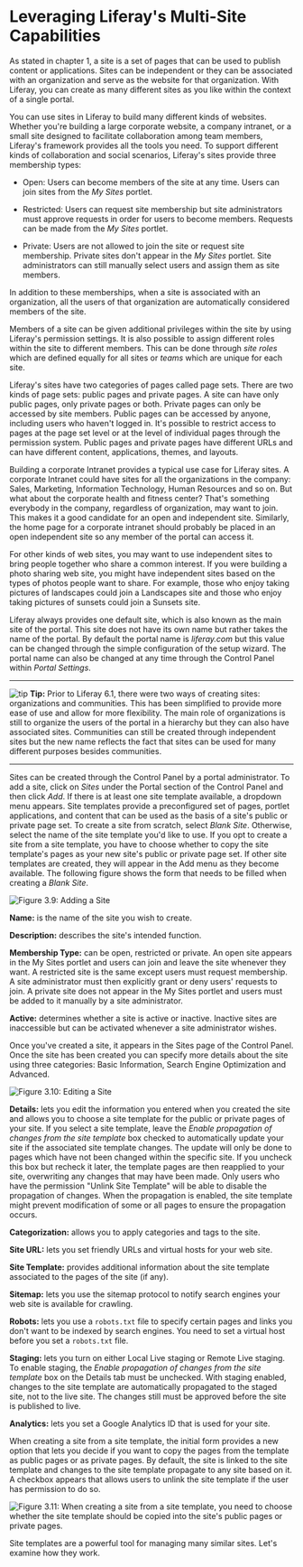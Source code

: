 # Leveraging Liferay's Multi-Site Capabilities

As stated in chapter 1, a site is a set of pages that can be used to publish
content or applications. Sites can be independent or they can be associated with
an organization and serve as the website for that organization. With Liferay,
you can create as many different sites as you like within the context of a
single portal.

You can use sites in Liferay to build many different kinds of websites. Whether
you're building a large corporate website, a company intranet, or a small site
designed to facilitate collaboration among team members, Liferay's framework
provides all the tools you need. To support different kinds of collaboration and
social scenarios, Liferay's sites provide three membership types:

- Open: Users can become members of the site at any time. Users can join sites
from the *My Sites* portlet.

- Restricted: Users can request site membership but site administrators must
approve requests in order for users to become members. Requests can be made from
the *My Sites* portlet.

- Private: Users are not allowed to join the site or request site membership.
Private sites don't appear in the *My Sites* portlet. Site administrators can
still manually select users and assign them as site members.

In addition to these memberships, when a site is associated with an
organization, all the users of that organization are automatically considered
members of the site.

Members of a site can be given additional privileges within the site by using
Liferay's permission settings. It is also possible to assign different roles
within the site to different members. This can be done through *site roles*
which are defined equally for all sites or *teams* which are unique for each
site.

Liferay's sites have two categories of pages called page sets. There are two
kinds of page sets: public pages and private pages. A site can have only public
pages, only private pages or both. Private pages can only be accessed by site
members. Public pages can be accessed by anyone, including users who haven't
logged in. It's possible to restrict access to pages at the page set level or at
the level of individual pages through the permission system. Public pages and
private pages have different URLs and can have different content, applications,
themes, and layouts.

Building a corporate Intranet provides a typical use case for Liferay sites. A
corporate Intranet could have sites for all the organizations in the company:
Sales, Marketing, Information Technology, Human Resources and so on. But what
about the corporate health and fitness center? That's something everybody in the
company, regardless of organization, may want to join. This makes it a good
candidate for an open and independent site. Similarly, the home page for a
corporate intranet should probably be placed in an open independent site so any
member of the portal can access it.

For other kinds of web sites, you may want to use independent sites to bring
people together who share a common interest. If you were building a photo
sharing web site, you might have independent sites based on the types of photos
people want to share. For example, those who enjoy taking pictures of landscapes
could join a Landscapes site and those who enjoy taking pictures of sunsets
could join a Sunsets site.

Liferay always provides one default site, which is also known as the main site
of the portal. This site does not have its own name but rather takes the name of
the portal. By default the portal name is *liferay.com* but this value can be
changed through the simple configuration of the setup wizard. The portal name
can also be changed at any time through the Control Panel within *Portal
Settings*.

---

![tip](../../images/01-tip.png) **Tip:** Prior to Liferay 6.1, there were two
ways of creating sites: organizations and communities. This has been simplified
to provide more ease of use and allow for more flexibility. The main role of
organizations is still to organize the users of the portal in a hierarchy but
they can also have associated sites. Communities can still be created through
independent sites but the new name reflects the fact that sites can be used for
many different purposes besides communities.

---

Sites can be created through the Control Panel by a portal administrator. To add
a site, click on *Sites* under the Portal section of the Control Panel and then
click *Add*. If there is at least one site template available, a dropdown menu
appears. Site templates provide a preconfigured set of pages, portlet
applications, and content that can be used as the basis of a site's public or
private page set. To create a site from scratch, select *Blank Site*. Otherwise,
select the name of the site template you'd like to use. If you opt to create a
site from a site template, you have to choose whether to copy the site
template's pages as your new site's public or private page set. If other site
templates are created, they will appear in the Add menu as they become
available. The following figure shows the form that needs to be filled when
creating a *Blank Site*.

![Figure 3.9: Adding a Site](../../images/01-add-site-screen.png)

**Name:** is the name of the site you wish to create.

**Description:** describes the site's intended function.

**Membership Type:** can be open, restricted or private. An open site appears in
the My Sites portlet and users can join and leave the site whenever they want. A
restricted site is the same except users must request membership. A site
administrator must then explicitly grant or deny users' requests to join. A
private site does not appear in the My Sites portlet and users must be added to
it manually by a site administrator.

**Active:** determines whether a site is active or inactive. Inactive sites are
inaccessible but can be activated whenever a site administrator wishes.

Once you've created a site, it appears in the Sites page of the Control Panel.
Once the site has been created you can specify more details about the site using
three categories: Basic Information, Search Engine Optimization and Advanced.

![Figure 3.10: Editing a Site](../../images/01-site-editor.png)

**Details:** lets you edit the information you entered when you created the site
and allows you to choose a site template for the public or private pages of your
site. If you select a site template, leave the *Enable propagation of changes
from the site template* box checked to automatically update your site if the
associated site template changes. The update will only be done to pages which
have not been changed within the specific site. If you uncheck this box but
recheck it later, the template pages are then reapplied to your site,
overwriting any changes that may have been made. Only users who have the
permission "Unlink Site Template" will be able to disable the propagation of
changes. When the propagation is enabled, the site template might prevent
modification of some or all pages to ensure the propagation occurs.

**Categorization:** allows you to apply categories and tags to the site.

**Site URL:** lets you set friendly URLs and virtual hosts for your web site.

**Site Template:** provides additional information about the site template
associated to the pages of the site (if any).

**Sitemap:** lets you use the sitemap protocol to notify search engines your web
site is available for crawling.

**Robots:** lets you use a `robots.txt` file to specify certain pages and links
you don't want to be indexed by search engines. You need to set a virtual host
before you set a `robots.txt` file.

**Staging:** lets you turn on either Local Live staging or Remote Live staging.
To enable staging, the *Enable propagation of changes from the site template*
box on the Details tab must be unchecked. With staging enabled, changes to the
site template are automatically propagated to the staged site, not to the live
site. The changes still must be approved before the site is published to live.

**Analytics:** lets you set a Google Analytics ID that is used for your site.

When creating a site from a site template, the initial form provides a new
option that lets you decide if you want to copy the pages from the template as
public pages or as private pages. By default, the site is linked to the site
template and changes to the site template propagate to any site based on it. A
checkbox appears that allows users to unlink the site template if the user has
permission to do so.

![Figure 3.11: When creating a site from a site template, you need to choose whether the site template should be copied into the site's public pages or private pages.](../../images/creating-site-from-site-template.png)

Site templates are a powerful tool for managing many similar sites. Let's
examine how they work.
